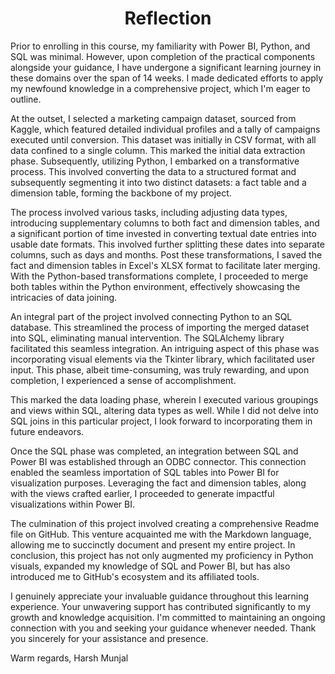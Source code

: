 <h1 align="center">Reflection</h1>

Prior to enrolling in this course, my familiarity with Power BI, Python, and SQL was minimal. However, upon completion of the practical components alongside your guidance, I have undergone a significant learning journey in these domains over the span of 14 weeks. I made dedicated efforts to apply my newfound knowledge in a comprehensive project, which I'm eager to outline.

At the outset, I selected a marketing campaign dataset, sourced from Kaggle, which featured detailed individual profiles and a tally of campaigns executed until conversion. This dataset was initially in CSV format, with all data confined to a single column. This marked the initial data extraction phase. Subsequently, utilizing Python, I embarked on a transformative process. This involved converting the data to a structured format and subsequently segmenting it into two distinct datasets: a fact table and a dimension table, forming the backbone of my project.

The process involved various tasks, including adjusting data types, introducing supplementary columns to both fact and dimension tables, and a significant portion of time invested in converting textual date entries into usable date formats. This involved further splitting these dates into separate columns, such as days and months. Post these transformations, I saved the fact and dimension tables in Excel's XLSX format to facilitate later merging. With the Python-based transformations complete, I proceeded to merge both tables within the Python environment, effectively showcasing the intricacies of data joining.

An integral part of the project involved connecting Python to an SQL database. This streamlined the process of importing the merged dataset into SQL, eliminating manual intervention. The SQLAlchemy library facilitated this seamless integration. An intriguing aspect of this phase was incorporating visual elements via the Tkinter library, which facilitated user input. This phase, albeit time-consuming, was truly rewarding, and upon completion, I experienced a sense of accomplishment.

This marked the data loading phase, wherein I executed various groupings and views within SQL, altering data types as well. While I did not delve into SQL joins in this particular project, I look forward to incorporating them in future endeavors.

Once the SQL phase was completed, an integration between SQL and Power BI was established through an ODBC connector. This connection enabled the seamless importation of SQL tables into Power BI for visualization purposes. Leveraging the fact and dimension tables, along with the views crafted earlier, I proceeded to generate impactful visualizations within Power BI.

The culmination of this project involved creating a comprehensive Readme file on GitHub. This venture acquainted me with the Markdown language, allowing me to succinctly document and present my entire project. In conclusion, this project has not only augmented my proficiency in Python visuals, expanded my knowledge of SQL and Power BI, but has also introduced me to GitHub's ecosystem and its affiliated tools.

I genuinely appreciate your invaluable guidance throughout this learning experience. Your unwavering support has contributed significantly to my growth and knowledge acquisition. I'm committed to maintaining an ongoing connection with you and seeking your guidance whenever needed. Thank you sincerely for your assistance and presence.

Warm regards,
Harsh Munjal
